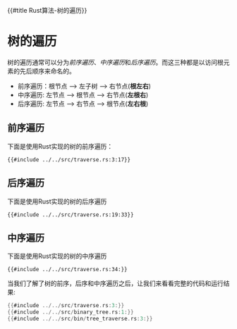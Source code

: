{{#title Rust算法-树的遍历}}

# 树的遍历

树的遍历通常可以分为*前序遍历*、*中序遍历*和*后序遍历*。而这三种都是以访问根元素的先后顺序来命名的。

- 前序遍历：根节点 --> 左子树 --> 右节点(**根左右**)
- 中序遍历: 左节点 --> 根节点 --> 右节点(**左根右**)
- 后序遍历: 左节点 --> 右节点 --> 根节点(**左右根**)

## 前序遍历

下面是使用Rust实现的树的前序遍历：

```rust,no_run,noplayground
{{#include ../../src/traverse.rs:3:17}}
```

## 后序遍历

下面是使用Rust实现的树的后序遍历

```rust,no_run,noplayground
{{#include ../../src/traverse.rs:19:33}}
```

## 中序遍历

下面是使用Rust实现的树的中序遍历

```rust,no_run,noplayground
{{#include ../../src/traverse.rs:34:}}
```

当我们了解了树的前序，后序和中序遍历之后，让我们来看看完整的代码和运行结果:

```rust
{{#include ../../src/traverse.rs:3:}}
{{#include ../../src/binary_tree.rs:1:}}
{{#include ../../src/bin/tree_traverse.rs:3:}}
```
